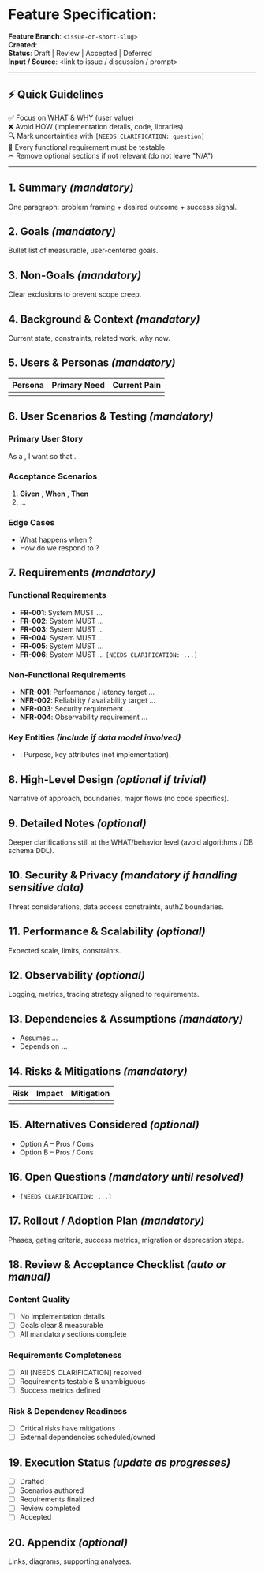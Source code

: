  # Feature Specification: <FEATURE NAME>

**Feature Branch**: `<issue-or-short-slug>`  
**Created**: <DATE>  
**Status**: Draft | Review | Accepted | Deferred  
**Input / Source**: <link to issue / discussion / prompt>

---
## ⚡ Quick Guidelines
✅ Focus on WHAT & WHY (user value)  
❌ Avoid HOW (implementation details, code, libraries)  
🔍 Mark uncertainties with `[NEEDS CLARIFICATION: question]`  
🧪 Every functional requirement must be testable  
✂ Remove optional sections if not relevant (do not leave "N/A")

---
## 1. Summary *(mandatory)*
One paragraph: problem framing + desired outcome + success signal.

## 2. Goals *(mandatory)*
Bullet list of measurable, user-centered goals.

## 3. Non-Goals *(mandatory)*
Clear exclusions to prevent scope creep.

## 4. Background & Context *(mandatory)*
Current state, constraints, related work, why now.

## 5. Users & Personas *(mandatory)*
| Persona | Primary Need | Current Pain |
|---------|--------------|--------------|
| <role> | | |

## 6. User Scenarios & Testing *(mandatory)*
### Primary User Story
As a <persona>, I want <capability> so that <value>.

### Acceptance Scenarios
1. **Given** <initial state>, **When** <action>, **Then** <expected result>
2. ...

### Edge Cases
- What happens when <boundary>?  
- How do we respond to <error case>?

## 7. Requirements *(mandatory)*
### Functional Requirements
- **FR-001**: System MUST ...
- **FR-002**: System MUST ...
- **FR-003**: System MUST ...
- **FR-004**: System MUST ...
- **FR-005**: System MUST ...
- **FR-006**: System MUST ... `[NEEDS CLARIFICATION: ...]`

### Non-Functional Requirements
- **NFR-001**: Performance / latency target ...
- **NFR-002**: Reliability / availability target ...
- **NFR-003**: Security requirement ...
- **NFR-004**: Observability requirement ...

### Key Entities *(include if data model involved)*
- **<EntityName>**: Purpose, key attributes (not implementation).

## 8. High-Level Design *(optional if trivial)*
Narrative of approach, boundaries, major flows (no code specifics).

## 9. Detailed Notes *(optional)*
Deeper clarifications still at the WHAT/behavior level (avoid algorithms / DB schema DDL).

## 10. Security & Privacy *(mandatory if handling sensitive data)*
Threat considerations, data access constraints, authZ boundaries.

## 11. Performance & Scalability *(optional)*
Expected scale, limits, constraints.

## 12. Observability *(optional)*
Logging, metrics, tracing strategy aligned to requirements.

## 13. Dependencies & Assumptions *(mandatory)*
- Assumes ...
- Depends on ...

## 14. Risks & Mitigations *(mandatory)*
| Risk | Impact | Mitigation |
|------|--------|------------|
| | | |

## 15. Alternatives Considered *(optional)*
- Option A – Pros / Cons
- Option B – Pros / Cons

## 16. Open Questions *(mandatory until resolved)*
- `[NEEDS CLARIFICATION: ...]`

## 17. Rollout / Adoption Plan *(mandatory)*
Phases, gating criteria, success metrics, migration or deprecation steps.

## 18. Review & Acceptance Checklist *(auto or manual)*
### Content Quality
- [ ] No implementation details
- [ ] Goals clear & measurable
- [ ] All mandatory sections complete

### Requirements Completeness
- [ ] All [NEEDS CLARIFICATION] resolved
- [ ] Requirements testable & unambiguous
- [ ] Success metrics defined

### Risk & Dependency Readiness
- [ ] Critical risks have mitigations
- [ ] External dependencies scheduled/owned

## 19. Execution Status *(update as progresses)*
- [ ] Drafted
- [ ] Scenarios authored
- [ ] Requirements finalized
- [ ] Review completed
- [ ] Accepted

## 20. Appendix *(optional)*
Links, diagrams, supporting analyses.
